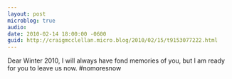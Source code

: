 ```yaml
---
layout: post
microblog: true
audio: 
date: 2010-02-14 18:00:00 -0600
guid: http://craigmcclellan.micro.blog/2010/02/15/t9153077222.html
---
```

Dear Winter 2010, I will always have fond memories of you, but I am ready for you to leave us now. #nomoresnow
